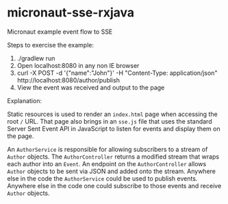 # micronaut-sse-rxjava
Micronaut example event flow to SSE

Steps to exercise the example:

1. ./gradlew run
2. Open localhost:8080 in any non IE browser
3. curl -X POST -d '{"name":"John"}' -H "Content-Type: application/json" http://localhost:8080/author/publish
4. View the event was received and output to the page

Explanation:

Static resources is used to render an `index.html` page when accessing the root `/` URL. That page also brings in an `sse.js` file that uses the standard Server Sent Event API in JavaScript to listen for events and display them on the page.

An `AuthorService` is responsible for allowing subscribers to a stream of `Author` objects. The `AuthorController` returns a modified stream that wraps each author into an `Event`. An endpoint on the `AuthorController` allows `Author` objects to be sent via JSON and added onto the stream. Anywhere else in the code the `AuthorService` could be used to publish events. Anywhere else in the code one could subscribe to those events and receive `Author` objects.
